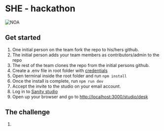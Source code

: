 # SHE - hackathon
![NOA](https://www.sympa.com/hubfs/Noa%20logo%20grey.png)
## Get started

1. One initial person on the team fork the repo to his/hers github.
2. The initial person adds your team members as contributors/admin to the repo
3. The rest of the team clones the repo from the initial persons github.
4. Create a .env file in root folder with [credentials](https://www.vg.no) 
5. Open terminal inside the root folder and run `npm install`
6. Once the install is complete, run `npm run dev`
7. Accept the invite to the studio on your email account.
8. Log in to  [Sanity studio](https://www.sanity.io/login)
9.  Open up your browser and go to  [http://localhost:3000/studio/desk](http://localhost:3000/studio)


## The challenge

1.  
